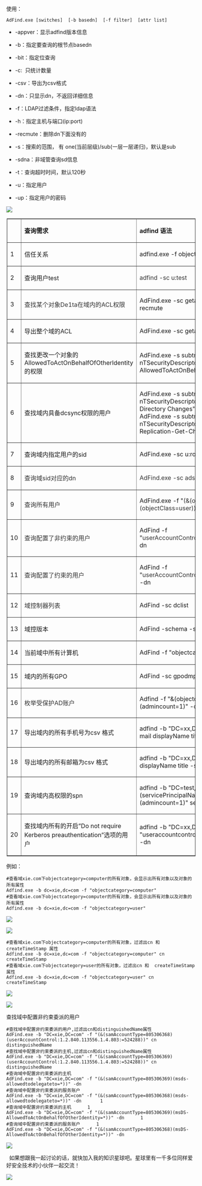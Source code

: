 使用：

```
AdFind.exe [switches]  [-b basedn]  [-f filter]  [attr list]
```


*   \-appver：显示adfind版本信息
*   \-b：指定要查询的根节点basedn
*   \-bit：指定位查询
*   \-c:  只统计数量
*   \-csv：导出为csv格式
*   \-dn：只显示dn，不返回详细信息
*   \-f：LDAP过滤条件，指定ldap语法
*   \-h：指定主机与端口(ip:port)
*   \-recmute：删除dn下面没有的
*   \-s：搜索的范围， 有 one(当前层级)/sub(一层一层递归)，默认是sub
*   \-sdna：非域管查询sd信息
*   \-t：查询超时时间，默认120秒
*   \-u：指定用户
*   \-up：指定用户的密码

![](https://img-blog.csdnimg.cn/20210430130108684.png?x-oss-process=image/watermark,type_ZmFuZ3poZW5naGVpdGk,shadow_10,text_aHR0cHM6Ly9ibG9nLmNzZG4ubmV0L3FxXzM2MTE5MTky,size_16,color_FFFFFF,t_70)

<table border="1" cellspacing="0" style="margin-left:.4pt;"><tbody><tr><td><p style="margin-left:0pt;"></p></td><td><p style="margin-left:0pt;"><strong><strong>查询需求</strong></strong></p></td><td><p style="margin-left:0pt;"><strong><strong>adfind 语法</strong></strong></p></td></tr><tr><td><p style="margin-left:0pt;">1</p></td><td><p style="margin-left:0pt;">信任关系</p></td><td><p style="margin-left:0pt;">adfind.exe -f objectclass=trusteddomain</p></td></tr><tr><td><p style="margin-left:0pt;">2</p></td><td><p style="margin-left:0pt;">查询用户test</p></td><td><p style="margin-left:0pt;"><span style="color:#333333;">adfind -sc u:test&nbsp;</span></p></td></tr><tr><td><p style="margin-left:0pt;">3</p></td><td><p style="margin-left:0pt;"><span style="color:#333333;">查找某个对象De1ta在域内的ACL权限</span></p></td><td><p style="margin-left:0pt;">AdFind.exe -sc getacls -sddlfilter ;;;;;de1ctf2020\De1ta -recmute</p></td></tr><tr><td><p style="margin-left:0pt;">4</p></td><td><p style="margin-left:0pt;">导出整个域的ACL</p></td><td><p style="margin-left:0pt;">AdFind.exe -sc getacls -sddlfilter ;;;;; -recmute</p></td></tr><tr><td><p style="margin-left:0pt;">5</p></td><td><p style="margin-left:0pt;">查找更改一个对象的AllowedToActOnBehalfOfOtherIdentity的权限</p></td><td><p style="margin-left:0pt;">AdFind.exe -s subtree -b "DC=redteam1,DC=com" -sdna nTSecurityDescriptor -sddl+++ -sddlfilter ;;;"msDS-AllowedToActOnBehalfOfOtherIdentity";; -recmute</p></td></tr><tr><td><p style="margin-left:0pt;">6</p></td><td><p style="margin-left:0pt;">查找域内具备dcsync权限的用户</p></td><td><p style="margin-left:0pt;">AdFind.exe -s subtree -b "DC=redteam1,DC=com" -sdna nTSecurityDescriptor -sddl+++ -sddlfilter ;;;"Replicating Directory Changes";; -recmute<br>AdFind.exe -s subtree -b "DC=redteam1,DC=com" -sdna nTSecurityDescriptor -sddl+++ -sddlfilter ;;;"DS-Replication-Get-Changes";; -recmute</p></td></tr><tr><td><p style="margin-left:0pt;">7</p></td><td><p style="margin-left:0pt;">查询域内指定用户的sid</p></td><td><p style="margin-left:0pt;">AdFind.exe -sc u:rootclay objectSid</p></td></tr><tr><td><p style="margin-left:0pt;">8</p></td><td><p style="margin-left:0pt;"><span style="color:#333333;">查询域sid对应的dn</span></p></td><td><p style="margin-left:0pt;"><span style="color:#333333;">AdFind.exe -sc adsid:xx</span></p></td></tr><tr><td><p style="margin-left:0pt;">9</p></td><td><p style="margin-left:0pt;"><span style="color:#333333;">查询所有用户</span></p></td><td><p style="margin-left:0pt;">AdFind.exe -f "<span style="color:#333333;">(&amp;(objectCategory=person)(objectClass=user))</span>"&nbsp;</p></td></tr><tr><td><p style="margin-left:0pt;">10</p></td><td><p style="margin-left:0pt;"><span style="color:#333333;">查询配置了非约束的用户</span></p></td><td><p style="margin-left:0pt;">AdFind -f "<span style="color:#333333;">userAccountControl:1.2.840.113556.1.4.803:=524288</span>" -dn</p></td></tr><tr><td><p style="margin-left:0pt;">11</p></td><td><p style="margin-left:0pt;"><span style="color:#333333;">查询配置了约束的用户</span></p></td><td><p style="margin-left:0pt;">AdFind -f "<span style="color:#333333;">userAccountControl:1.2.840.113556.1.4.803:=16777216</span>" -dn</p></td></tr><tr><td><p style="margin-left:0pt;">12</p></td><td><p style="margin-left:0pt;"><span style="color:#333333;">域控制器列表</span></p></td><td><p style="margin-left:0pt;">AdFind -sc dclist</p></td></tr><tr><td><p style="margin-left:0pt;">13</p></td><td><p style="margin-left:0pt;">域控版本</p></td><td><p style="margin-left:0pt;">AdFind -schema -s base objectversion</p></td></tr><tr><td><p style="margin-left:0pt;">14</p></td><td><p style="margin-left:0pt;">当前域中所有计算机</p></td><td><p style="margin-left:0pt;">AdFind -f "objectcategory=computer"</p></td></tr><tr><td><p style="margin-left:0pt;">15</p></td><td><p style="margin-left:0pt;">域内的所有GPO</p></td><td><p style="margin-left:0pt;">AdFind -sc gpodmp</p></td></tr><tr><td><p style="margin-left:0pt;">16</p></td><td><p style="margin-left:0pt;"><span style="color:#333333;">枚举受保护AD账户</span></p></td><td><p style="margin-left:0pt;">Adfind -f "&amp;(objectcategory=person)(samaccountname=*)(admincount=1)" -dn</p></td></tr><tr><td><p style="margin-left:0pt;">17</p></td><td><p style="margin-left:0pt;">导出域内的所有手机号为csv 格式</p></td><td><p style="margin-left:0pt;">adfind -b "DC=xx,DC=xxx,DC=xxx" -f "mobile=*" mobile mail displayName title -s Subtree -recmute -csv mobile</p></td></tr><tr><td><p style="margin-left:0pt;">18</p></td><td><p style="margin-left:0pt;">导出域内的所有邮箱为csv 格式</p></td><td><p style="margin-left:0pt;">adfind -b "DC=xx,DC=xxx,DC=xxx" -f "mail=*" mail displayName title -s Subtree -recmute -csv mobile</p></td></tr><tr><td><p style="margin-left:0pt;">19</p></td><td><p style="margin-left:0pt;">查询域内高权限的spn</p></td><td><p style="margin-left:0pt;">adfind -b&nbsp;"DC=test,DC=local"&nbsp;-f&nbsp;"&amp;(servicePrincipalName=*)(admincount=1)"&nbsp;servicePrincipalName</p></td></tr><tr><td><p style="margin-left:0pt;">20</p></td><td><p style="margin-left:0pt;">查找域内所有的开启”Do not require Kerberos preauthentication”选项的用户</p></td><td><p style="margin-left:0pt;">adfind -b "DC=xx,DC=xxx,DC=xxx" -f "useraccountcontrol:1.2.840.113556.1.4.803:=4194304" -dn</p></td></tr></tbody></table>

例如：

```
#查看域xie.com下objectcategory=computer的所有对象，会显示出所有对象以及对象的所有属性      
Adfind.exe -b dc=xie,dc=com -f "objectcategory=computer"       
#查看域xie.com下objectcategory=computer的所有对象，会显示出所有对象以及对象的所有属性      
Adfind.exe -b dc=xie,dc=com -f "objectcategory=user"
```


![](https://img-blog.csdnimg.cn/20200706110213887.png?x-oss-process=image/watermark,type_ZmFuZ3poZW5naGVpdGk,shadow_10,text_aHR0cHM6Ly9ibG9nLmNzZG4ubmV0L3FxXzM2MTE5MTky,size_16,color_FFFFFF,t_70)

![](https://img-blog.csdnimg.cn/20200706111807961.png?x-oss-process=image/watermark,type_ZmFuZ3poZW5naGVpdGk,shadow_10,text_aHR0cHM6Ly9ibG9nLmNzZG4ubmV0L3FxXzM2MTE5MTky,size_16,color_FFFFFF,t_70)

```
#查看域xie.com下objectcategory=computer的所有对象，过滤出cn 和  createTimeStamp 属性      
Adfind.exe -b dc=xie,dc=com -f "objectcategory=computer" cn createTimeStamp       
#查看域xie.com下objectcategory=user的所有对象，过滤出cn 和  createTimeStamp 属性      
Adfind.exe -b dc=xie,dc=com -f "objectcategory=user" cn createTimeStamp
```


![](https://img-blog.csdnimg.cn/20200706111052425.png?x-oss-process=image/watermark,type_ZmFuZ3poZW5naGVpdGk,shadow_10,text_aHR0cHM6Ly9ibG9nLmNzZG4ubmV0L3FxXzM2MTE5MTky,size_16,color_FFFFFF,t_70)

![](https://img-blog.csdnimg.cn/20200706111651191.png?x-oss-process=image/watermark,type_ZmFuZ3poZW5naGVpdGk,shadow_10,text_aHR0cHM6Ly9ibG9nLmNzZG4ubmV0L3FxXzM2MTE5MTky,size_16,color_FFFFFF,t_70)

查找域中配置非约束委派的用户

```
#查找域中配置非约束委派的用户,过滤出cn和distinguishedName属性      
AdFind.exe -b "DC=xie,DC=com" -f "(&(samAccountType=805306368)(userAccountControl:1.2.840.113556.1.4.803:=524288))" cn distinguishedName      
#查找域中配置非约束委派的主机,过滤出cn和distinguishedName属性      
AdFind.exe -b "DC=xie,DC=com" -f "(&(samAccountType=805306369)(userAccountControl:1.2.840.113556.1.4.803:=524288))" cn distinguishedName       
#查询域中配置非约束委派的主机      
AdFind.exe -b "DC=xie,DC=com" -f "(&(samAccountType=805306369)(msds-allowedtodelegateto=*))" -dn      
#查询域中配置非约束委派的服务账户      
AdFind.exe -b "DC=xie,DC=com" -f "(&(samAccountType=805306368)(msds-allowedtodelegateto=*))" -dn       1
#查询域中配置非约束委派的主机      1
AdFind.exe -b "DC=xie,DC=com" -f "(&(samAccountType=805306369)(msDS-AllowedToActOnBehalfOfOtherIdentity=*))" -dn      1
#查询域中配置非约束委派的服务账户      1
AdFind.exe -b "DC=xie,DC=com" -f "(&(samAccountType=805306368)(msDS-AllowedToActOnBehalfOfOtherIdentity=*))" -dn
```


![](https://img-blog.csdnimg.cn/20200706113323750.png?x-oss-process=image/watermark,type_ZmFuZ3poZW5naGVpdGk,shadow_10,text_aHR0cHM6Ly9ibG9nLmNzZG4ubmV0L3FxXzM2MTE5MTky,size_16,color_FFFFFF,t_70)

  如果想跟我一起讨论的话，就快加入我的知识星球吧。星球里有一千多位同样爱好安全技术的小伙伴一起交流！

![](https://img-blog.csdnimg.cn/1219ed79e9ed449d85d27b732cda5ea6.jpg)